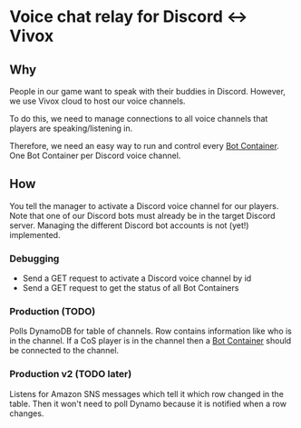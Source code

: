# Voice chat relay for Discord <-> Vivox

## Why

People in our game want to speak with their buddies in Discord. However, we use Vivox cloud to host our voice channels. 

To do this, we need to manage connections to all voice channels that players are speaking/listening in.

Therefore, we need an easy way to run and control every [Bot Container](../BotContainer/README.md). One Bot Container per Discord voice channel.

## How

You tell the manager to activate a Discord voice channel for our players. Note that one of our Discord bots must already be in the target Discord server. Managing the different Discord bot accounts is not (yet!) implemented.

### Debugging

- Send a GET request to activate a Discord voice channel by id
- Send a GET request to get the status of all Bot Containers

### Production (TODO)

Polls DynamoDB for table of channels. Row contains information like who is in the channel. If a CoS player is in the channel then a [Bot Container](../BotContainer/README.md) should be connected to the channel.

### Production v2 (TODO later)

Listens for Amazon SNS messages which tell it which row changed in the table. Then it won't need to poll Dynamo because it is notified when a row changes.
